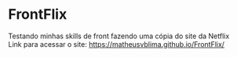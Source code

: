 # FrontFlix
Testando minhas skills de front fazendo uma cópia do site da Netflix <br>
Link para acessar o site: https://matheusvblima.github.io/FrontFlix/
